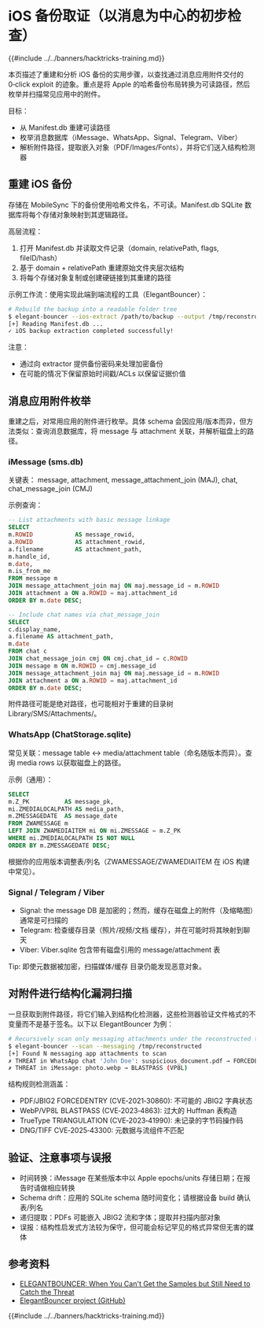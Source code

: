 # iOS 备份取证（以消息为中心的初步检查）

{{#include ../../banners/hacktricks-training.md}}

本页描述了重建和分析 iOS 备份的实用步骤，以查找通过消息应用附件交付的 0‑click exploit 的迹象。重点是将 Apple 的哈希备份布局转换为可读路径，然后枚举并扫描常见应用中的附件。

目标：
- 从 Manifest.db 重建可读路径
- 枚举消息数据库（iMessage、WhatsApp、Signal、Telegram、Viber）
- 解析附件路径，提取嵌入对象（PDF/Images/Fonts），并将它们送入结构检测器


## 重建 iOS 备份

存储在 MobileSync 下的备份使用哈希文件名，不可读。Manifest.db SQLite 数据库将每个存储对象映射到其逻辑路径。

高层流程：
1) 打开 Manifest.db 并读取文件记录（domain, relativePath, flags, fileID/hash）
2) 基于 domain + relativePath 重建原始文件夹层次结构
3) 将每个存储对象复制或创建硬链接到其重建的路径

示例工作流：使用实现此端到端流程的工具（ElegantBouncer）：
```bash
# Rebuild the backup into a readable folder tree
$ elegant-bouncer --ios-extract /path/to/backup --output /tmp/reconstructed
[+] Reading Manifest.db ...
✓ iOS backup extraction completed successfully!
```
注意：
- 通过向 extractor 提供备份密码来处理加密备份
- 在可能的情况下保留原始时间戳/ACLs 以保留证据价值


## 消息应用附件枚举

重建之后，对常用应用的附件进行枚举。具体 schema 会因应用/版本而异，但方法类似：查询消息数据库，将 message 与 attachment 关联，并解析磁盘上的路径。

### iMessage (sms.db)
关键表： message, attachment, message_attachment_join (MAJ), chat, chat_message_join (CMJ)

示例查询：
```sql
-- List attachments with basic message linkage
SELECT
m.ROWID            AS message_rowid,
a.ROWID            AS attachment_rowid,
a.filename         AS attachment_path,
m.handle_id,
m.date,
m.is_from_me
FROM message m
JOIN message_attachment_join maj ON maj.message_id = m.ROWID
JOIN attachment a ON a.ROWID = maj.attachment_id
ORDER BY m.date DESC;

-- Include chat names via chat_message_join
SELECT
c.display_name,
a.filename AS attachment_path,
m.date
FROM chat c
JOIN chat_message_join cmj ON cmj.chat_id = c.ROWID
JOIN message m ON m.ROWID = cmj.message_id
JOIN message_attachment_join maj ON maj.message_id = m.ROWID
JOIN attachment a ON a.ROWID = maj.attachment_id
ORDER BY m.date DESC;
```
附件路径可能是绝对路径，也可能相对于重建的目录树 Library/SMS/Attachments/。

### WhatsApp (ChatStorage.sqlite)
常见关联：message table ↔ media/attachment table（命名随版本而异）。查询 media rows 以获取磁盘上的路径。

示例（通用）：
```sql
SELECT
m.Z_PK          AS message_pk,
mi.ZMEDIALOCALPATH AS media_path,
m.ZMESSAGEDATE  AS message_date
FROM ZWAMESSAGE m
LEFT JOIN ZWAMEDIAITEM mi ON mi.ZMESSAGE = m.Z_PK
WHERE mi.ZMEDIALOCALPATH IS NOT NULL
ORDER BY m.ZMESSAGEDATE DESC;
```
根据你的应用版本调整表/列名（ZWAMESSAGE/ZWAMEDIAITEM 在 iOS 构建中常见）。

### Signal / Telegram / Viber
- Signal: the message DB 是加密的；然而，缓存在磁盘上的附件（及缩略图）通常是可扫描的
- Telegram: 检查缓存目录（照片/视频/文档 缓存），并在可能时将其映射到聊天
- Viber: Viber.sqlite 包含带有磁盘引用的 message/attachment 表

Tip: 即使元数据被加密，扫描媒体/缓存 目录仍能发现恶意对象。


## 对附件进行结构化漏洞扫描

一旦获取到附件路径，将它们输入到结构化检测器，这些检测器验证文件格式的不变量而不是基于签名。以下以 ElegantBouncer 为例：
```bash
# Recursively scan only messaging attachments under the reconstructed tree
$ elegant-bouncer --scan --messaging /tmp/reconstructed
[+] Found N messaging app attachments to scan
✗ THREAT in WhatsApp chat 'John Doe': suspicious_document.pdf → FORCEDENTRY (JBIG2)
✗ THREAT in iMessage: photo.webp → BLASTPASS (VP8L)
```
结构规则检测涵盖：
- PDF/JBIG2 FORCEDENTRY (CVE‑2021‑30860): 不可能的 JBIG2 字典状态
- WebP/VP8L BLASTPASS (CVE‑2023‑4863): 过大的 Huffman 表构造
- TrueType TRIANGULATION (CVE‑2023‑41990): 未记录的字节码操作码
- DNG/TIFF CVE‑2025‑43300: 元数据与流组件不匹配


## 验证、注意事项与误报

- 时间转换：iMessage 在某些版本中以 Apple epochs/units 存储日期；在报告时请做相应转换
- Schema drift：应用的 SQLite schema 随时间变化；请根据设备 build 确认表/列名
- 递归提取：PDFs 可能嵌入 JBIG2 流和字体；提取并扫描内部对象
- 误报：结构性启发式方法较为保守，但可能会标记罕见的格式异常但无害的媒体


## 参考资料

- [ELEGANTBOUNCER: When You Can't Get the Samples but Still Need to Catch the Threat](https://www.msuiche.com/posts/elegantbouncer-when-you-cant-get-the-samples-but-still-need-to-catch-the-threat/)
- [ElegantBouncer project (GitHub)](https://github.com/msuiche/elegant-bouncer)

{{#include ../../banners/hacktricks-training.md}}
